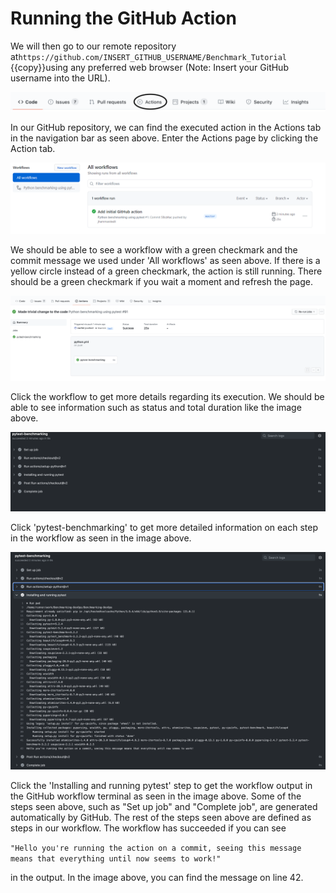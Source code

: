# Running the GitHub Action
<!-- FEEDBACK
Very clear images showing what to do, a nice addition would be to explain the steps shown in the log (how they relate to the steps in the workflow file) making it more intuitive why that subsection should be selected.
NEEDS TO BE ADDED

  -->
We will then go to our remote repository at`https://github.com/INSERT_GITHUB_USERNAME/Benchmark_Tutorial `{{copy}}using any preferred web browser (Note: Insert your GitHub username into the URL).

<img src="https://github.com/jhammarstedt/katacoda-scenarios/blob/main/ghactionDemo/images/github-action-bar.png?raw=true" />

In our GitHub repository, we can find the executed action in the Actions tab in the navigation bar as seen above. Enter the Actions page by clicking the Action tab.


<img src="https://github.com/jhammarstedt/katacoda-scenarios/blob/main/ghactionDemo/images/demo-action-screen.png?raw=true" />

We should be able to see a workflow with a green checkmark and the commit message we used under 'All workflows' as seen above. If there is a yellow circle instead of a green checkmark, the action is still running. There should be a green checkmark if you wait a moment and refresh the page.

<img src="https://github.com/jhammarstedt/katacoda-scenarios/blob/main/ghactionDemo/images/clicked-demo.png?raw=true" />

Click the workflow to get more details regarding its execution. We should be able to see information such as status and total duration like the image above.

<img src="https://github.com/jhammarstedt/katacoda-scenarios/blob/main/ghactionDemo/images/demo-action-result.png?raw=true" />

Click 'pytest-benchmarking' to get more detailed information on each step in the workflow as seen in the image above.

<img src="https://github.com/jhammarstedt/katacoda-scenarios/blob/main/ghactionDemo/images/demo-action-result-clicked.png?raw=true" />

Click the 'Installing and running pytest' step to get the workflow output in the GitHub workflow terminal as seen in the image above. Some of the steps seen above, such as "Set up job" and "Complete job", are generated automatically by GitHub. The rest of the steps seen above are defined as steps in our workflow. The workflow has succeeded if you can see 

`"Hello you're running the action on a commit, seeing this message means that everything until now seems to work!"`

in the output. In the image above, you can find the message on line 42.
